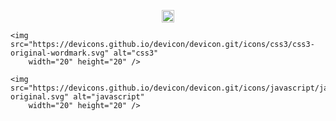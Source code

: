 
<!--
**carlossroliveira/carlossroliveira** is a ✨ _special_ ✨ repository because its `README.md` (this file) appears on your GitHub profile.

Here are some ideas to get you started:

- 🔭 I’m currently working on ...
- 🌱 I’m currently learning ...
- 👯 I’m looking to collaborate on ...
- 🤔 I’m looking for help with ...
- 💬 Ask me about ...
- 📫 How to reach me: ...
- 😄 Pronouns: ...
- ⚡ Fun fact: ...
-->


<p align="center">
    <img src="https://devicons.github.io/devicon/devicon.git/icons/html5/html5-original-wordmark.svg" alt="html5"
        width="20" height="20" />

    <img src="https://devicons.github.io/devicon/devicon.git/icons/css3/css3-original-wordmark.svg" alt="css3"
        width="20" height="20" />

    <img src="https://devicons.github.io/devicon/devicon.git/icons/javascript/javascript-original.svg" alt="javascript"
        width="20" height="20" />




</p>
